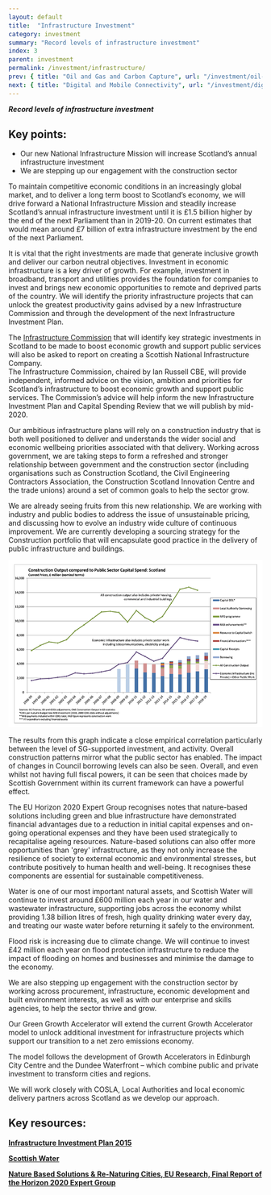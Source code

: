 ```yaml
---
layout: default
title:  "Infrastructure Investment"
category: investment
summary: "Record levels of infrastructure investment"
index: 3
parent: investment
permalink: /investment/infrastructure/
prev: { title: "Oil and Gas and Carbon Capture", url: "/investment/oil-and-gas-carbon-capture/" }
next: { title: "Digital and Mobile Connectivity", url: "/investment/digital-mobile-connectivity/" }
---
```

***Record levels of infrastructure investment***

## Key points:

- Our new National Infrastructure Mission will increase Scotland’s annual infrastructure investment
- We are stepping up our engagement with the construction sector

To maintain competitive economic conditions in an increasingly global market, and to deliver a long term boost to Scotland’s economy, we will drive forward a National Infrastructure Mission and steadily increase Scotland’s annual infrastructure investment until it is £1.5 billion higher by the end of the next Parliament than in 2019-20.  On current estimates that would mean around £7 billion of extra infrastructure investment by the end of the next Parliament.  

It is vital that the right investments are made that generate inclusive growth and deliver our carbon neutral objectives.  Investment in economic infrastructure is a key driver of growth. For example, investment in broadband, transport and utilities provides the foundation for companies to invest and brings new economic opportunities to remote and deprived parts of the country.  We will identify the priority infrastructure projects that can unlock the greatest productivity gains advised by a new Infrastructure Commission and through the development of the next Infrastructure Investment Plan.  

The [Infrastructure Commission](https://infrastructurecommission.scot/) that will identify key strategic investments in Scotland to be made to boost economic growth and support public services will also be asked to report on creating a Scottish National Infrastructure Company.  
The Infrastructure Commission, chaired by Ian Russell CBE, will provide independent, informed advice on the vision, ambition and priorities for Scotland’s infrastructure to boost economic growth and support public services. The Commission’s advice will help inform the new Infrastructure Investment Plan and Capital Spending Review that we will publish by mid-2020.  

Our ambitious infrastructure plans will rely on a construction industry that is both well positioned to deliver and understands the wider social and economic wellbeing priorities associated with that delivery. Working across government, we are taking steps to form a refreshed and stronger relationship between government and the construction sector (including organisations such as Construction Scotland, the Civil Engineering Contractors Association, the Construction Scotland Innovation Centre and the trade unions) around a set of common goals to help the sector grow.  

We are already seeing fruits from this new relationship. We are working with industry and public bodies to address the issue of unsustainable pricing, and discussing how to evolve an industry wide culture of continuous improvement. We are currently developing a sourcing strategy for the Construction portfolio that will encapsulate good practice in the delivery of public infrastructure and buildings.  

![Construction: Output compared to Public Sector Capital Spend Scotland](/assets/images/infographics/Investment.InfrastructureInvestment.png)  

The results from this graph indicate a close empirical correlation particularly between the level of SG-supported investment, and activity.  Overall construction patterns mirror what the public sector has enabled.  The impact of changes in Council borrowing levels can also be seen.  Overall, and even whilst not having full fiscal powers, it can be seen that choices made by Scottish Government within its current framework can have a powerful effect.  

The EU Horizon 2020 Expert Group recognises notes that nature-based solutions including green and blue infrastructure have demonstrated financial advantages due to a reduction in initial capital expenses and on-going operational expenses and they have been used strategically to recapitalise ageing resources. Nature-based solutions can also offer more opportunities than 'grey' infrastructure, as they not only increase the resilience of society to external economic and environmental stresses, but contribute positively to human health and well-being. It recognises these components are essential for sustainable competitiveness.  

Water is one of our most important natural assets, and Scottish Water will continue to invest around £600 million each year in our water and wastewater infrastructure, supporting jobs across the economy whilst providing 1.38 billion litres of fresh, high quality drinking water every day, and treating our waste water before returning it safely to the environment.  

Flood risk is increasing due to climate change.  We will continue to invest £42 million each year on flood protection infrastructure to reduce the impact of flooding on homes and businesses and minimise the damage to the economy.  

We are also stepping up engagement with the construction sector by working across procurement, infrastructure, economic development and built environment interests, as well as with our enterprise and skills agencies, to help the sector thrive and grow.  

Our Green Growth Accelerator will extend the current Growth Accelerator model to unlock additional investment for infrastructure projects which support our transition to a net zero emissions economy.  

The model follows the development of Growth Accelerators in Edinburgh City Centre and the Dundee Waterfront – which combine public and private investment to transform cities and regions.  

We will work closely with COSLA, Local Authorities and local economic delivery partners across Scotland as we develop our approach.  

## Key resources:

**[Infrastructure Investment Plan 2015](https://www.gov.scot/publications/infrastructure-investment-plan-2015/)**

**[Scottish Water](https://www.scottishwater.co.uk/)**

**[Nature Based Solutions & Re-Naturing Cities, EU Research, Final Report of the Horizon 2020 Expert Group](http://bookshop.europa.eu/en/towards-an-eu-research-and-innovation-policy-agenda-for-nature-based-solutions-re-naturing-cities-pbKI0215162/)**
  